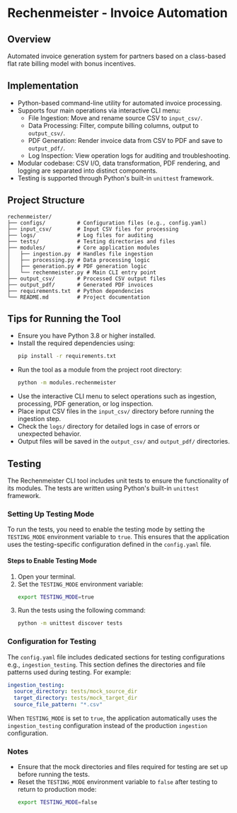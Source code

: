 # Rechenmeister - Invoice Automation

## Overview

Automated invoice generation system for partners based on a class-based flat rate billing model with bonus incentives.

## Implementation

- Python-based command-line utility for automated invoice processing.
- Supports four main operations via interactive CLI menu:
  - File Ingestion: Move and rename source CSV to `input_csv/`.
  - Data Processing: Filter, compute billing columns, output to `output_csv/`.
  - PDF Generation: Render invoice data from CSV to PDF and save to `output_pdf/`.
  - Log Inspection: View operation logs for auditing and troubleshooting.
- Modular codebase: CSV I/O, data transformation, PDF rendering, and logging are separated into distinct components.
- Testing is supported through Python's built-in `unittest` framework.

## Project Structure

```
rechenmeister/
├── configs/          # Configuration files (e.g., config.yaml)
├── input_csv/        # Input CSV files for processing
├── logs/             # Log files for auditing
├── tests/            # Testing directories and files
├── modules/          # Core application modules
│   ├── ingestion.py  # Handles file ingestion
│   ├── processing.py # Data processing logic
│   ├── generation.py # PDF generation logic
│   └── rechenmeister.py # Main CLI entry point
├── output_csv/       # Processed CSV output files
├── output_pdf/       # Generated PDF invoices
├── requirements.txt  # Python dependencies
└── README.md         # Project documentation
```

## Tips for Running the Tool

- Ensure you have Python 3.8 or higher installed.
- Install the required dependencies using:
  ```bash
  pip install -r requirements.txt
  ```
- Run the tool as a module from the project root directory:
  ```bash
  python -m modules.rechenmeister
  ```
- Use the interactive CLI menu to select operations such as ingestion, processing, PDF generation, or log inspection.
- Place input CSV files in the `input_csv/` directory before running the ingestion step.
- Check the `logs/` directory for detailed logs in case of errors or unexpected behavior.
- Output files will be saved in the `output_csv/` and `output_pdf/` directories.

## Testing

The Rechenmeister CLI tool includes unit tests to ensure the functionality of its modules. The tests are written using Python's built-in `unittest` framework.

### Setting Up Testing Mode
To run the tests, you need to enable the testing mode by setting the `TESTING_MODE` environment variable to `true`. This ensures that the application uses the testing-specific configuration defined in the `config.yaml` file.

#### Steps to Enable Testing Mode
1. Open your terminal.
2. Set the `TESTING_MODE` environment variable:
   ```bash
   export TESTING_MODE=true
   ```
3. Run the tests using the following command:
   ```bash
   python -m unittest discover tests
   ```

### Configuration for Testing
The `config.yaml` file includes dedicated sections for testing configurations e.g., `ingestion_testing`. This section defines the directories and file patterns used during testing. For example:

```yaml
ingestion_testing:
  source_directory: tests/mock_source_dir
  target_directory: tests/mock_target_dir
  source_file_pattern: "*.csv"
```

When `TESTING_MODE` is set to `true`, the application automatically uses the `ingestion_testing` configuration instead of the production `ingestion` configuration.

### Notes
- Ensure that the mock directories and files required for testing are set up before running the tests.
- Reset the `TESTING_MODE` environment variable to `false` after testing to return to production mode:
  ```bash
  export TESTING_MODE=false
  ```

